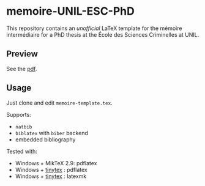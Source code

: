 # memoire-UNIL-ESC-PhD

This repository contains an *unofficial* LaTeX template for the mémoire intermédiaire for a PhD thesis at the École des Sciences Criminelles at UNIL.

## Preview

See the [pdf](memoire-template.pdf).

## Usage

Just clone and edit `memoire-template.tex`.

Supports:

- `natbib`
- `biblatex` with `biber` backend
- embedded bibliography

Tested with:

- Windows + MikTeX 2.9: pdflatex
- Windows + [tinytex](https://yihui.name/tinytex/) : pdflatex
- Windows + [tinytex](https://yihui.name/tinytex/) : latexmk
